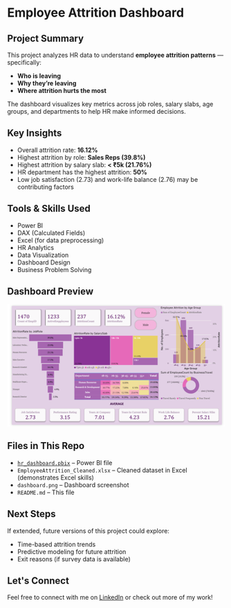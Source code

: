 # Employee Attrition Dashboard

## Project Summary
This project analyzes HR data to understand **employee attrition patterns** — specifically:
- **Who is leaving**
- **Why they’re leaving**
- **Where attrition hurts the most**

The dashboard visualizes key metrics across job roles, salary slabs, age groups, and departments to help HR make informed decisions.

## Key Insights
- Overall attrition rate: **16.12%**
- Highest attrition by role: **Sales Reps (39.8%)**
- Highest attrition by salary slab: **< ₹5k (21.76%)**
- HR department has the highest attrition: **50%**
- Low job satisfaction (2.73) and work-life balance (2.76) may be contributing factors

## Tools & Skills Used
- Power BI  
- DAX (Calculated Fields)  
- Excel (for data preprocessing)  
- HR Analytics  
- Data Visualization  
- Dashboard Design  
- Business Problem Solving

## Dashboard Preview
![Dashboard Screenshot](dashboard.png)

## Files in This Repo
- [`hr_dashboard.pbix`](https://github.com/arushi813/employee-attrition-dashboard/blob/main/hr_dashboard.pbix) – Power BI file
- `EmployeeAttrition_Cleaned.xlsx` – Cleaned dataset in Excel (demonstrates Excel skills) 
- `dashboard.png` – Dashboard screenshot  
- `README.md` – This file

## Next Steps
If extended, future versions of this project could explore:
- Time-based attrition trends
- Predictive modeling for future attrition
- Exit reasons (if survey data is available)
  

## Let's Connect
Feel free to connect with me on [LinkedIn](www.linkedin.com/in/arushi-g-069176191) or check out more of my work!
